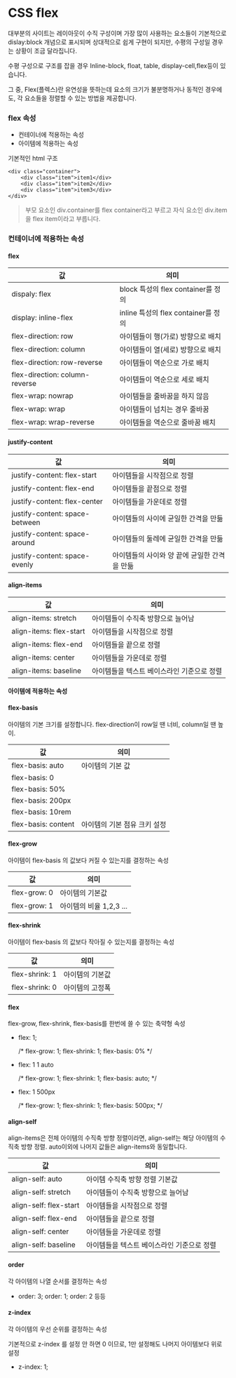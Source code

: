 # CSS flex

대부분의 사이트는 레이아웃이 수직 구성이며 가장 많이 사용하는 요소들이 기본적으로 dislay:block 개념으로 표시되며 상대적으로 쉽게 구현이 되지만, 수평의 구성일 경우는 상황이 조금 달라집니다.

수평 구성으로 구조를 잡을 경우 Inline-block, float, table, display-cell,flex등이 있습니다.

그 중, Flex(플렉스)란 유연성을 뜻하는데 요소의 크기가 불분명하거나 동적인 경우에도, 각 요소들을 정렬할 수 있는 방법을 제공합니다.



### flex 속성

- 컨테이너에 적용하는 속성
- 아이템에 적용하는 속성

기본적인 html 구조

```
<div class="container">
	<div class="item">item1</div>
	<div class="item">item2</div>
	<div class="item">item3</div>
</div>
```

> 부모 요소인 div.container를 flex container라고 부르고 자식 요소인 div.item을 flex item이라고 부릅니다.



### 컨테이너에 적용하는 속성

#### flex

| 값                             | 의미                                |
| ------------------------------ | ----------------------------------- |
| dispaly: flex                  | block 특성의 flex container를 정의  |
| display: inline-flex           | inline 특성의 flex container를 정의 |
| flex-direction: row            | 아이템들이 행(가로) 방향으로 배치   |
| flex-direction: column         | 아이템들이 열(세로) 방향으로 배치   |
| flex-direction: row-reverse    | 아이템들이 역순으로 가로 배치       |
| flex-direction: column-reverse | 아이템들이 역순으로 세로 배치       |
| flex-wrap: nowrap              | 아이템들을 줄바꿈을 하지 않음       |
| flex-wrap: wrap                | 아이템들이 넘치는 경우 줄바꿈       |
| flex-wrap: wrap-reverse        | 아이템들을 역순으로 줄바꿈 배치     |

#### justify-content

| 값                             | 의미                                         |
| ------------------------------ | -------------------------------------------- |
| justify-content: flex-start    | 아이템들을 시작점으로 정렬                   |
| justify-content: flex-end      | 아이템들을 끝점으로 정렬                     |
| justify-content: flex-center   | 아이템들을 가운데로 정렬                     |
| justify-content: space-between | 아이템들의 사이에 균일한 간격을 만듦         |
| justify-content: space-around  | 아이템들의 둘레에 균일한 간격을 만듦         |
| justify-content: space-evenly  | 아이템들의 사이와 양 끝에 균일한 간격을 만듦 |

#### align-items

| 값                      | 의미                                       |
| ----------------------- | ------------------------------------------ |
| align-items: stretch    | 아이템들이 수직축 방향으로 늘어남          |
| align-items: flex-start | 아이템들을 시작점으로 정렬                 |
| align-items: flex-end   | 아이템들을 끝으로 정렬                     |
| align-items: center     | 아이템들을 가운데로 정렬                   |
| align-items: baseline   | 아이템들을 텍스트 베이스라인 기준으로 정렬 |



#### 아이템에 적용하는 속성

#### flex-basis

아이템의 기본 크기를 설정합니다. flex-direction이 row일 땐 너비, column일 땐 높이. 

| 값                  | 의미                         |
| ------------------- | ---------------------------- |
| flex-basis: auto    | 아이템의 기본 값             |
| flex-basis: 0       |                              |
| flex-basis: 50%     |                              |
| flex-basis: 200px   |                              |
| flex-basis: 10rem   |                              |
| flex-basis: content | 아이템의 기본 점유 크키 설정 |

#### flex-grow

아이템이 flex-basis 의 값보다 커질 수 있는지를 결정하는 속성

| 값           | 의미                    |
| ------------ | ----------------------- |
| flex-grow: 0 | 아이템의 기본값         |
| flex-grow: 1 | 아이템의 비율 1,2,3 ... |

#### flex-shrink

아이템이 flex-basis 의 값보다 작아질 수 있는지를 결정하는 속성

| 값             | 의미            |
| -------------- | --------------- |
| flex-shrink: 1 | 아이템의 기본값 |
| flex-shrink: 0 | 아이템의 고정폭 |

#### flex

flex-grow, flex-shrink, flex-basis를 한번에 쓸 수 있는 축약형 속성

- flex: 1;

  /* flex-grow: 1; flex-shrink: 1; flex-basis: 0% */

- flex: 1 1 auto

  /* flex-grow: 1; flex-shrink: 1; flex-basis: auto; */

- flex: 1 500px

  /* flex-grow: 1; flex-shrink: 1; flex-basis: 500px; */

#### align-self

align-items은 전체 아이템의 수직축 방향 정렬이라면, align-self는 해당 아이템의 수직축 방향 정렬. auto이외에 나머지 값들은 align-items와 동일합니다.

| 값                     | 의미                                       |
| ---------------------- | ------------------------------------------ |
| align-self: auto       | 아이템 수직축 방향 정렬 기본값             |
| align-self: stretch    | 아이템들이 수직축 방향으로 늘어남          |
| align-self: flex-start | 아이템들을 시작점으로 정렬                 |
| align-self: flex-end   | 아이템들을 끝으로 정렬                     |
| align-self: center     | 아이템들을 가운데로 정렬                   |
| align-self: baseline   | 아이템들을 텍스트 베이스라인 기준으로 정렬 |

#### order

각 아이템의 나열 순서를 결정하는 속성

- order: 3; order: 1; order: 2 등등

#### z-index

각 아이템의 우선 순위를 결정하는 속성

기본적으로 z-index 를 설정 안 하면 0 이므로, 1만 설정해도 나머지 아이템보다 위로 설정

- z-index: 1;
